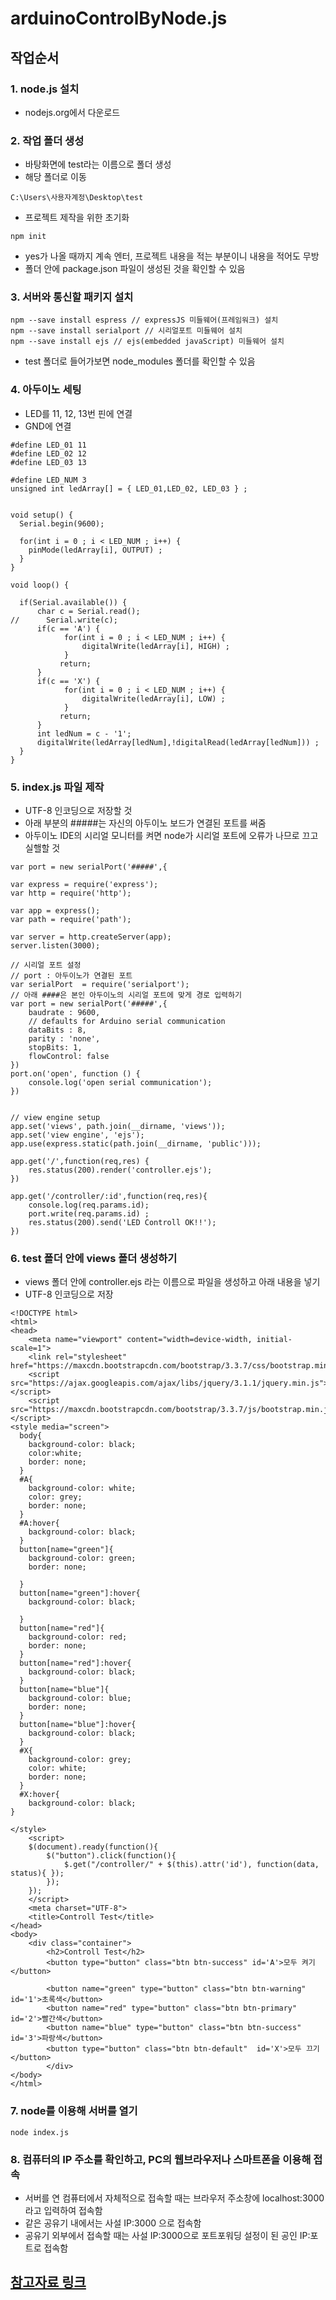 # arduinoControlByNode.js

## 작업순서  

### 1. node.js 설치
- nodejs.org에서 다운로드  

### 2. 작업 폴더 생성  
- 바탕화면에 test라는 이름으로 폴더 생성  
- 해당 폴더로 이동  
```
C:\Users\사용자계정\Desktop\test  
```
- 프로젝트 제작을 위한 초기화  
```
npm init
```
- yes가 나올 때까지 계속 엔터, 프로젝트 내용을 적는 부분이니 내용을 적어도 무방  
- 폴더 안에 package.json 파일이 생성된 것을 확인할 수 있음  

### 3. 서버와 통신할 패키지 설치  
```
npm --save install espress // expressJS 미들웨어(프레임워크) 설치
npm --save install serialport // 시리얼포트 미들웨어 설치
npm --save install ejs // ejs(embedded javaScript) 미들웨어 설치
```
- test 폴더로 들어가보면 node_modules 폴더를 확인할 수 있음  

### 4. 아두이노 세팅  
- LED를 11, 12, 13번 핀에 연결  
- GND에 연결  

```
#define LED_01 11
#define LED_02 12
#define LED_03 13
 
#define LED_NUM 3
unsigned int ledArray[] = { LED_01,LED_02, LED_03 } ;
 
 
void setup() {
  Serial.begin(9600);
 
  for(int i = 0 ; i < LED_NUM ; i++) {
    pinMode(ledArray[i], OUTPUT) ;
  }
}
 
void loop() {
 
  if(Serial.available()) {
      char c = Serial.read();
//      Serial.write(c);
      if(c == 'A') {
            for(int i = 0 ; i < LED_NUM ; i++) {
                digitalWrite(ledArray[i], HIGH) ;
            }
           return;
      }
      if(c == 'X') {
            for(int i = 0 ; i < LED_NUM ; i++) {
                digitalWrite(ledArray[i], LOW) ;
            }
           return;
      }
      int ledNum = c - '1';
      digitalWrite(ledArray[ledNum],!digitalRead(ledArray[ledNum])) ;
  }
}
```

### 5. index.js 파일 제작  
- UTF-8 인코딩으로 저장할 것  
- 아래 부분의 #####는 자신의 아두이노 보드가 연결된 포트를 써줌  
- 아두이노 IDE의 시리얼 모니터를 켜면 node가 시리얼 포트에 오류가 나므로 끄고 실핼할 것  
```
var port = new serialPort('#####',{ 
```
```
var express = require('express');
var http = require('http');
 
var app = express();
var path = require('path');
 
var server = http.createServer(app);
server.listen(3000);
 
// 시리얼 포트 설정
// port : 아두이노가 연결된 포트
var serialPort  = require('serialport');
// 아래 ####은 본인 아두이노의 시리얼 포트에 맞게 경로 입력하기
var port = new serialPort('#####',{
    baudrate : 9600,
    // defaults for Arduino serial communication
    dataBits : 8,
    parity : 'none',
    stopBits: 1,
    flowControl: false
})
port.on('open', function () {
    console.log('open serial communication');
})
 
 
// view engine setup
app.set('views', path.join(__dirname, 'views'));
app.set('view engine', 'ejs');
app.use(express.static(path.join(__dirname, 'public')));
 
app.get('/',function(req,res) {
    res.status(200).render('controller.ejs');
})
 
app.get('/controller/:id',function(req,res){
    console.log(req.params.id);
    port.write(req.params.id) ;
    res.status(200).send('LED Controll OK!!');
})
```

### 6. test 폴더 안에 views 폴더 생성하기  
- views 폴더 안에 controller.ejs 라는 이름으로 파일을 생성하고 아래 내용을 넣기  
- UTF-8 인코딩으로 저장  

```
<!DOCTYPE html>
<html>
<head>
    <meta name="viewport" content="width=device-width, initial-scale=1">
    <link rel="stylesheet" href="https://maxcdn.bootstrapcdn.com/bootstrap/3.3.7/css/bootstrap.min.css">
    <script src="https://ajax.googleapis.com/ajax/libs/jquery/3.1.1/jquery.min.js"></script>
    <script src="https://maxcdn.bootstrapcdn.com/bootstrap/3.3.7/js/bootstrap.min.js"></script>
<style media="screen">
  body{
    background-color: black;
    color:white;
    border: none;
  }
  #A{
    background-color: white;
    color: grey;
    border: none;
  }
  #A:hover{
    background-color: black;
  }
  button[name="green"]{
    background-color: green;
    border: none;

  }
  button[name="green"]:hover{
    background-color: black;

  }
  button[name="red"]{
    background-color: red;
    border: none;
  }
  button[name="red"]:hover{
    background-color: black;
  }
  button[name="blue"]{
    background-color: blue;
    border: none;
  }
  button[name="blue"]:hover{
    background-color: black;
  }
  #X{
    background-color: grey;
    color: white;
    border: none;
  }
  #X:hover{
    background-color: black;
}

</style>
    <script>
    $(document).ready(function(){
        $("button").click(function(){
            $.get("/controller/" + $(this).attr('id'), function(data, status){ });
        });
    });
    </script>
    <meta charset="UTF-8">
    <title>Controll Test</title>
</head>
<body>
    <div class="container">
        <h2>Controll Test</h2>
        <button type="button" class="btn btn-success" id='A'>모두 켜기</button>

        <button name="green" type="button" class="btn btn-warning" id='1'>초록색</button>
        <button name="red" type="button" class="btn btn-primary" id='2'>빨간색</button>
        <button name="blue" type="button" class="btn btn-success" id='3'>파랑색</button>
        <button type="button" class="btn btn-default"  id='X'>모두 끄기</button>
        </div>
</body>
</html>
```

### 7. node를 이용해 서버를 열기  
```
node index.js
```

### 8. 컴퓨터의 IP 주소를 확인하고, PC의 웹브라우저나 스마트폰을 이용해 접속  
- 서버를 연 컴퓨터에서 자체적으로 접속할 때는 브라우저 주소창에 localhost:3000 라고 입력하여 접속함  
- 같은 공유기 내에서는 사설 IP:3000 으로 접속함  
- 공유기 외부에서 접속할 때는 사설 IP:3000으로 포트포워딩 설정이 된 공인 IP:포트로 접속함  



## [참고자료 링크](https://m.blog.naver.com/touart93/221091988316)  
